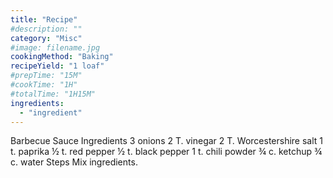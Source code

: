 ```yaml
---
title: "Recipe"
#description: ""
category: "Misc"
#image: filename.jpg
cookingMethod: "Baking"
recipeYield: "1 loaf"
#prepTime: "15M"
#cookTime: "1H"
#totalTime: "1H15M"
ingredients:
  - "ingredient"
---
```


Barbecue Sauce
Ingredients
3 onions
2 T. vinegar
2 T. Worcestershire
salt
1 t. paprika
½ t. red pepper
½ t. black pepper
1 t. chili powder
¾ c. ketchup
¾ c. water
Steps
Mix ingredients.
